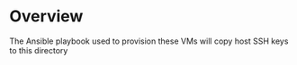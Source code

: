 # Overview

The Ansible playbook used to provision these VMs will copy host SSH keys to this directory
